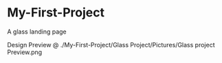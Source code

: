 # My-First-Project
A glass landing page

Design Preview @ ./My-First-Project/Glass Project/Pictures/Glass project Preview.png

